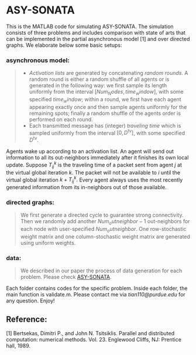 # ASY-SONATA

This is the MATLAB code for simulating ASY-SONATA.  The simulation consists of three problems and includes comparison with state of arts that can be implemented in the partial asynchronous model [1] and over directed graphs.  We elaborate below some basic setups:

### asynchronous model:
> + *Activation lists* are generated by concatenating *random rounds*.  A random round is either a random shuffle of all agents or is generated in the following way: we first sample its length uniformly from the interval $[Num_Nodes, time_window]$, with some specified $time_window$;  within a  round, we first have each agent appearing exactly once and then sample agents uniformly for the remaining spots;  finally a random shuffle of the agents order is performed on each round.
> + Each transmitted message  has  (integer) *traveling time* which is sampled uniformly from the interval $[0, D^{\text{tv}}]$, with some specified $D^{\text{tv}}$.

Agents wake up according to an activation list.  An agent will send out information to all its out-neighbors immediately after it finishes its own local update.  Suppose $T_{ij}^k$ is the traveling time of a packet sent from agent $j$ at the virtual global iteration $k$.  The packet will not be available to $i$ until the virtual global iteration $k+T_{ij}^k.$  Every agent always uses the most recently generated information from its in-neighbors out of those available.  

### directed graphs:
> We first generate a directed cycle to guarantee strong connectivity.  Then we randomly add another $Num_outneighbor-1$ out-neighbors for each node with user-specified $Num_outneighbor$.  One row-stochastic weight matrix and one column-stochastic weight matrix are generated using uniform weights.  

### data:
> We described in our paper the process of data generation for each problem.  Please check [ASY-SONATA](https://arxiv.org/pdf/1803.10359.pdf).



Each folder contains codes for the specific problem.  Inside each folder, the main function is validate.m.  Please contact me via _tian110@purdue.edu_ for any question.  Enjoy!


## Reference:
[1] Bertsekas, Dimitri P., and John N. Tsitsiklis. Parallel and distributed computation: numerical methods. Vol. 23. Englewood Cliffs, NJ: Prentice hall, 1989.
